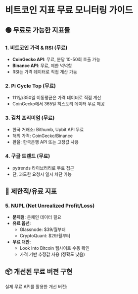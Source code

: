 # 비트코인 지표 무료 모니터링 가이드

## 🟢 무료로 가능한 지표들

### 1. **비트코인 가격 & RSI (무료)**
- **CoinGecko API**: 무료, 분당 10-50회 호출 가능
- **Binance API**: 무료, 제한 넉넉함
- RSI는 가격 데이터로 직접 계산 가능

### 2. **Pi Cycle Top (무료)**
- 111일/350일 이동평균은 가격 데이터로 직접 계산
- CoinGecko에서 365일 히스토리 데이터 무료 제공

### 3. **김치 프리미엄 (무료)**
- 한국 거래소: Bithumb, Upbit API 무료
- 해외 가격: CoinGecko/Binance
- 환율: 한국은행 API 또는 고정값 사용

### 4. **구글 트렌드 (무료)**
- pytrends 라이브러리로 무료 접근
- 단, 과도한 요청시 일시 차단 가능

## 🔴 제한적/유료 지표

### 5. **NUPL (Net Unrealized Profit/Loss)**
- **문제점**: 온체인 데이터 필요
- **유료 옵션**:
  - Glassnode: $39/월부터
  - CryptoQuant: $29/월부터
- **무료 대안**:
  - Look Into Bitcoin 웹사이트 수동 확인
  - 가격 기반 추정값 사용 (정확도 낮음)

## 📦 개선된 무료 버전 구현

실제 무료 API를 활용한 개선 버전: